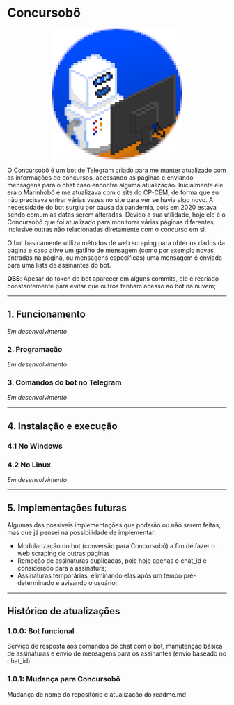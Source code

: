# Concursobô

<p align="center">
<img src="readme_imgs/Concursobo_circle.png" class="img-responsive" alt="Marinhobô" width="300px">
</p>

O Concursobô é um bot de Telegram criado para me manter atualizado com as informações de concursos, acessando as páginas e enviando mensagens para o chat
caso encontre alguma atualização. Inicialmente ele era o Marinhobô e me atualizava
com o site do CP-CEM, de forma que eu não precisava entrar várias vezes no site para ver se havia algo novo. A necessidade do bot surgiu por causa da pandemia, pois em 2020 estava sendo comum as datas serem alteradas. Devido a sua utilidade,
hoje ele é o Concursobô que foi atualizado para monitorar várias páginas diferentes, inclusive outras não relacionadas diretamente com o concurso em si.

O bot basicamente utiliza métodos de web scraping para obter os dados da página e caso ative um gatilho de mensagem (como por exemplo novas entradas na página, ou mensagens específicas) uma mensagem é enviada para uma lista de assinantes do bot.

**OBS**:
Apesar do token do bot aparecer em alguns commits, ele é recriado constantemente para evitar que outros tenham acesso ao bot na nuvem;

---

## 1. Funcionamento
*Em desenvolvimento*

### 2. Programação
*Em desenvolvimento*

### 3. Comandos do bot no Telegram
*Em desenvolvimento*

---

## 4. Instalação e execução
### 4.1 No Windows
### 4.2 No Linux
*Em desenvolvimento*

---

## 5. Implementações futuras

Algumas das possíveis implementações que poderão ou não serem feitas, mas que já pensei na possibilidade de implementar:

* Modularização do bot (conversão para Concursobô) a fim de fazer o web scraping de outras páginas
* Remoção de assinaturas duplicadas, pois hoje apenas o chat_id é considerado para a assinatura;
* Assinaturas temporárias, eliminando elas após um tempo pré-determinado e avisando o usuário;

---

## Histórico de atualizações

### 1.0.0: Bot funcional
Serviço de resposta aos comandos do chat com o bot, manutenção básica de assinaturas e envio de mensagens
para os assinantes (envio baseado no chat_id).

### 1.0.1: Mudança para Concursobô
Mudança de nome do repositório e atualização do readme.md
